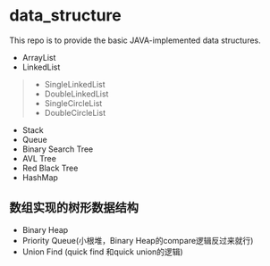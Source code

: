 # data_structure
This repo is to provide the basic JAVA-implemented data structures.
* ArrayList
* LinkedList
> * SingleLinkedList
> * DoubleLinkedList
> * SingleCircleList
> * DoubleCircleList
* Stack
* Queue
* Binary Search Tree
* AVL Tree
* Red Black Tree
* HashMap
## 数组实现的树形数据结构
* Binary Heap
* Priority Queue(小根堆，Binary Heap的compare逻辑反过来就行)
* Union Find (quick find 和quick union的逻辑)